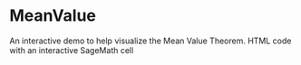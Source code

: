# MeanValue
An interactive demo to help visualize the Mean Value Theorem. HTML code with an interactive SageMath cell
